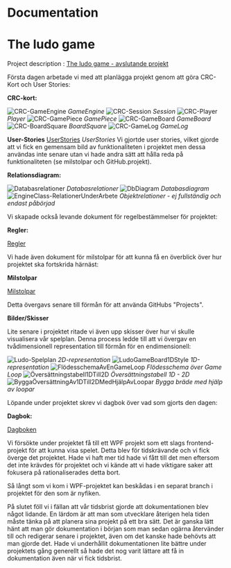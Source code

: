 # Documentation

# The ludo game

Project description : [The ludo game - avslutande projekt](https://pgbsnh19.github.io/dataatkomst/project4.html)

Första dagen arbetade vi med att planlägga projekt genom att göra CRC-Kort och User Stories: 

**CRC-kort:** 

![CRC-GameEngine](CRC-GameEngine.png)
*GameEngine*
![CRC-Session](CRC-Session.png)
*Session*
![CRC-Player](CRC-Player.png)
*Player*
![CRC-GamePiece](CRC-GamePiece.png)
*GamePiece*
![CRC-GameBoard](CRC-GameBoard.png)
*GameBoard*
![CRC-BoardSquare](CRC-BoardSquare.png)
*BoardSquare*
![CRC-GameLog](CRC-GameLog.png)
*GameLog*


**User-Stories**
[UserStories](UserStories.docx)
*UserStories*
Vi gjortde user stories, vilket gjorde att vi fick en gemensam bild av funktionaliteten
i projektet men dessa användas inte senare utan vi hade andra sätt att 
hålla reda på funktionaliteten (se milstolpar och GitHub.projekt).


**Relationsdiagram:**

![Databasrelationer](Databasrelationer.png)
*Databasrelationer*
![DbDiagram](DbDiagram.png)
*Databasdiagram*
![EngineClass-RelationerUnderArbete](EngineClass-RelationerUnderArbete.png)
*Objektrelationer - ej fullständig och endast påbörjad*


Vi skapade också levande dokument för regelbestämmelser för projektet:


**Regler:**

[Regler](Regler.docx)

Vi hade även dokument för milstolpar för att kunna få en överblick över hur projektet ska fortskrida härnäst:


**Milstolpar**

[Milstolpar](Milstolpar.docx)

Detta övergavs senare till förmån för att använda GitHubs "Projects".

**Bilder/Skisser**

Lite senare i projektet ritade vi även upp skisser över hur vi skulle visualisera vår spelplan.
Denna process ledde till att vi övergav en tvådimensionell representation 
till förmån för en endimensionell:

![Ludo-Spelplan](Ludo-Spelplan.png)
*2D-representation*
![LudoGameBoard1DStyle](LudoGameBoard1DStyle.png)
*1D-representation*
![FlödesschemaAvEnGameLoop](FlödesschemaAvEnGameLoop.jpg)
*Flödesschema över Game Loop*
![Översättningstabell1DTill2D](Översättningstabell1DTill2D.jpg)
*Översättningstabell 1D - 2D*
![ByggaÖversättningAv1DTill2DMedHjälpAvLoopar](ByggaÖversättningAv1DTill2DMedHjälpAvLoopar.jpg)
*Bygga bräde med hjälp av loopar*


Löpande under projektet skrev vi dagbok över vad som gjorts den dagen:

**Dagbok:**

[Dagboken](Dagboken.docx)

Vi försökte under projektet få till ett WPF projekt som ett slags frontend-
projekt för att kunna visa spelet. Detta blev för tidskrävande och vi fick överge det projektet.
Hade vi haft mer tid hade vi fått till det men eftersom det inte krävdes för projektet och
vi kände att vi hade viktigare saker att fokusera på rationaliserades detta bort.

Så långt som vi kom i WPF-projektet kan beskådas i en separat branch i projektet för den som är nyfiken.

På slutet föll vi i fällan att vår tidsbrist gjorde att dokumentationen blev något lidande. 
En lärdom är att man som utvecklare återigen hela tiden måste tänka på att planera
sina projekt på ett bra sätt. Det är ganska lätt hänt att man gör dokumentation i början som 
man sedan ogärna återvänder till och redigerar senare i projektet, även om det kanske hade behövts
att man gjorde det. Hade vi underhållit dokumentationen lite bättre under projektets gång generellt 
så hade det nog varit lättare att få in dokumentation även när vi fick tidsbrist.




